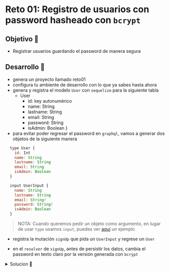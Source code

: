 # Reto 01: Registro de usuarios con password hasheado con `bcrypt`

## Objetivo 🎯

* Registrar usuarios guardando el password de manera segura

## Desarrollo 📝

* genera un proyecto llamado reto01
* configura tu ambiente de desarrollo con lo que ya sabes hasta ahora
* genera y registra el modelo `User` con `sequelize` para la siguiente tabla
	* User
		* id: key autonumérico
		* name: String
		* lastname: String
		* email: String
		* password: String
		* isAdmin: Boolean
  }
* para evitar poder regresar el password en `graphql`, vamos a generar dos objetos de la siguiente manera
```js
  type User {
    id: Int
    name: String
    lastname: String
    email: String
    isAdmin: Boolean
  }

  input UserInput {
    name: String
    lastname: String
    email: String!
    password: String!
    isAdmin: Boolean
  }
```
> NOTA: Cuando queremos pedir un objeto como argumento, en lugar de usar `type` usamos `input`, puedes ver [aquí](https://graphql.org/learn/schema/#input-types) un ejemplo

* registra la mutación `signUp` que pida un `UserInput` y regrese un `User`

* en el `resolver` de `signUp`, antes de persistir los datos, cambia el password en texto claro por la versión generada con `bcrypt`

<details>
	<summary>Solucion 🔖</summary>

Cuando tengas tu propuesta, puedes compararla con la que se propone en este directorio observando los siguientes puntos

* En la carpeta `src` está el código
* En la carpeta `client` las llamadas que pueden invocarse con la extensión `REST Client`
* En el archivo `package.json` se agregó el script de arranque
</details>
